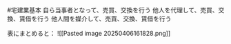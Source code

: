 #宅建業基本 
自ら当事者となって、売買、交換を行う
他人を代理して、売買、交換、賃借を行う
他人間を媒介して、売買、交換、賃借を行う

表にまとめると：
![[Pasted image 20250406161828.png]]